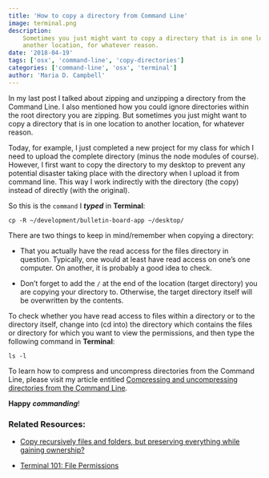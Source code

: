 ```yaml
---
title: 'How to copy a directory from Command Line'
image: terminal.png
description:
    Sometimes you just might want to copy a directory that is in one location to
    another location, for whatever reason.
date: '2018-04-19'
tags: ['osx', 'command-line', 'copy-directories']
categories: ['command-line', 'osx', 'terminal']
author: 'Maria D. Campbell'
---
```


In my last post I talked about zipping and unzipping a directory from the
Command Line. I also mentioned how you could ignore directories within the root
directory you are zipping. But sometimes you just might want to copy a directory
that is in one location to another location, for whatever reason.

Today, for example, I just completed a new project for my class for which I need
to upload the complete directory (minus the node modules of course). However, I
first want to copy the directory to my desktop to prevent any potential disaster
taking place with the directory when I upload it from command line. This way I
work indirectly with the directory (the copy) instead of directly (with the
original).

So this is the `command` I **_typed_** in **Terminal**:

```shell
cp -R ~/development/bulletin-board-app ~/desktop/
```

There are two things to keep in mind/remember when copying a directory:

-   That you actually have the read access for the files directory in question.
    Typically, one would at least have read access on one’s one computer. On
    another, it is probably a good idea to check.

-   Don’t forget to add the `/` at the end of the location (target directory)
    you are copying your directory to. Otherwise, the target directory itself
    will be overwritten by the contents.

To check whether you have read access to files within a directory or to the
directory itself, change into (cd into) the directory which contains the files
or directory for which you want to view the permissions, and then type the
following command in **Terminal**:

```shell
ls -l
```

To learn how to compress and uncompress directories from the Command Line,
please visit my article entitled
[Compressing and uncompressing directories from the Command Line](/blog/how-to-copy-a-directory-from-command-line).

**Happy** **_commanding_**!

### Related Resources:

-   [Copy recursively files and folders, but preserving everything while gaining ownership?](https://apple.stackexchange.com/questions/180982/copy-recursively-files-and-folders-but-preserving-everything-while-gaining-owne)

-   [Terminal 101: File Permissions](https://www.techradar.com/how-to/computing/apple/terminal-101-file-permissions-1305647)
